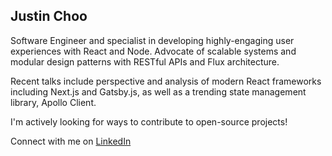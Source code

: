 ## Justin Choo

Software Engineer and specialist in developing highly-engaging user experiences with React and Node. Advocate of scalable systems and modular design patterns with RESTful APIs and Flux architecture. 

Recent talks include perspective and analysis of modern React frameworks including Next.js and Gatsby.js, as well as a trending state management library, Apollo Client.

I'm actively looking for ways to contribute to open-source projects!

Connect with me on [LinkedIn](https://www.linkedin.com/in/justinchoo93/)

<!--
**justinchoo93/justinchoo93** is a ✨ _special_ ✨ repository because its `README.md` (this file) appears on your GitHub profile.

Here are some ideas to get you started:

- 🔭 I’m currently working on ...
- 🌱 I’m currently learning ...
- 👯 I’m looking to collaborate on ...
- 🤔 I’m looking for help with ...
- 💬 Ask me about ...
- 📫 How to reach me: ...
- 😄 Pronouns: ...
- ⚡ Fun fact: ...
-->
